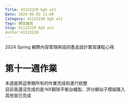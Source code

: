 ```yaml
---
Title: 41123220 bg5 w11
Date: 2024-05-02 11:00
Category: 41123220 bg5 w11
Tags: 網誌編寫
Slug: 41123220 bg5 w11
Author:41123220
---
```


2024 Spring 網際內容管理與協同產品設計實習課程心得.

<!-- PELICAN_END_SUMMARY -->
# 第十一週作業
本週是將這學期所有的作業完成和進行統整<br>
目前我還沒完成的是:NX鋼球平衡台繪製、評分網站子模組匯入<br>
其他皆已完成